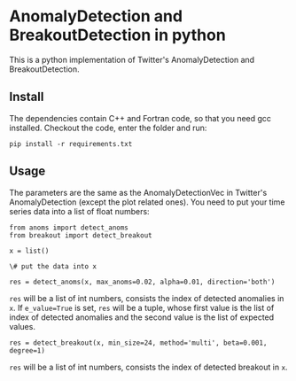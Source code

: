 # AnomalyDetection and BreakoutDetection in python
This is a python implementation of Twitter's AnomalyDetection and BreakoutDetection.

## Install
The dependencies contain C++ and Fortran code, so that you need gcc installed.
Checkout the code, enter the folder and run:
```
pip install -r requirements.txt
```

## Usage
The parameters are the same as the AnomalyDetectionVec in Twitter's AnomalyDetection (except the plot related ones).
You need to put your time series data into a list of float numbers:
```
from anoms import detect_anoms
from breakout import detect_breakout

x = list()

\# put the data into x

res = detect_anoms(x, max_anoms=0.02, alpha=0.01, direction='both')
```
`res` will be a list of int numbers, consists the index of detected anomalies in `x`.
If `e_value=True` is set, `res` will be a tuple, 
whose first value is the list of index of detected anomalies 
and the second value is the list of expected values.
```
res = detect_breakout(x, min_size=24, method='multi', beta=0.001, degree=1)
```
`res` will be a list of int numbers, consists the index of detected breakout in `x`.

